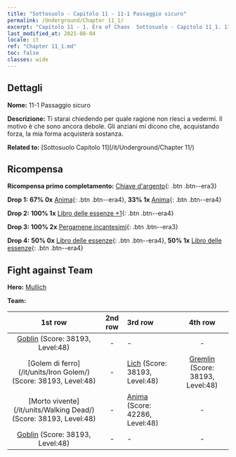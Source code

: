 ```yaml
---
title: "Sottosuolo - Capitolo 11 - 11-1 Passaggio sicuro"
permalink: /Underground/Chapter 11_1/
excerpt: "Capitolo 11 - 1. Era of Chaos  Sottosuolo - Capitolo 11_1. 11-1 Passaggio sicuro"
last_modified_at: 2021-08-04
locale: it
ref: "Chapter 11_1.md"
toc: false
classes: wide
---
```


## Dettagli

 **Nome:** 11-1 Passaggio sicuro

 **Descrizione:** Ti starai chiedendo per quale ragione non riesci a vedermi. Il motivo è che sono ancora debole. Gli anziani mi dicono che, acquistando forza, la mia forma acquisterà sostanza.

 **Related to:** [Sottosuolo Capitolo 11](/it/Underground/Chapter 11/)

## Ricompensa

 **Ricompensa primo completamento:** [Chiave d'argento](/ItemsIT/con_693/){: .btn .btn--era3}

 **Drop 1:** **67% 0x** [Anima](/ItemsIT/unt_210/){: .btn .btn--era4}, **33% 1x** [Anima](/ItemsIT/unt_210/){: .btn .btn--era4}

 **Drop 2:** **100% 1x** [Libro delle essenze +1](/ItemsIT/mat_46/){: .btn .btn--era4}

 **Drop 3:** **100% 2x** [Pergamene incantesimi](/ItemsIT/con_694/){: .btn .btn--era3}

 **Drop 4:** **50% 0x** [Libro delle essenze](/ItemsIT/mat_39/){: .btn .btn--era4}, **50% 1x** [Libro delle essenze](/ItemsIT/mat_39/){: .btn .btn--era4}


## Fight against Team
 **Hero:** [Mullich](/it/heroes/Mullich/)

 **Team:**


  | 1st row | 2nd row | 3rd row | 4th row |
  |:----:|:----:|:----|:----:|
  | [Goblin](/it/units/Goblin/) (Score: 38193, Level:48)  | - | - | - |
  | [Golem di ferro](/it/units/Iron Golem/) (Score: 38193, Level:48)  | - | [Lich](/it/units/Lich/) (Score: 38193, Level:48)  | [Gremlin](/it/units/Gremlin/) (Score: 38193, Level:48)  |
  | [Morto vivente](/it/units/Walking Dead/) (Score: 38193, Level:48)  | - | [Anima](/it/units/Wight/) (Score: 42286, Level:48)  | - |
  | [Goblin](/it/units/Goblin/) (Score: 38193, Level:48)  | - | - | - |


